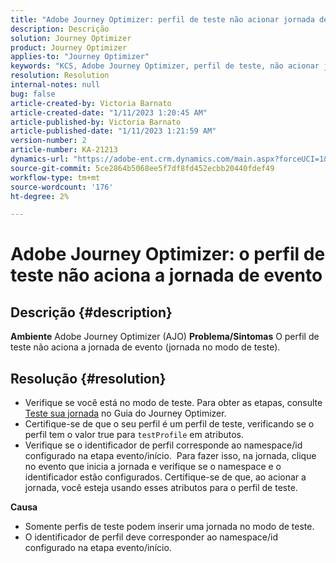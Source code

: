 ```yaml
---
title: "Adobe Journey Optimizer: perfil de teste não acionar jornada de evento"
description: Descrição
solution: Journey Optimizer
product: Journey Optimizer
applies-to: "Journey Optimizer"
keywords: "KCS, Adobe Journey Optimizer, perfil de teste, não acionar jornada de evento, AJO"
resolution: Resolution
internal-notes: null
bug: false
article-created-by: Victoria Barnato
article-created-date: "1/11/2023 1:20:45 AM"
article-published-by: Victoria Barnato
article-published-date: "1/11/2023 1:21:59 AM"
version-number: 2
article-number: KA-21213
dynamics-url: "https://adobe-ent.crm.dynamics.com/main.aspx?forceUCI=1&pagetype=entityrecord&etn=knowledgearticle&id=b8d6b72b-4e91-ed11-aad1-6045bd0065f9"
source-git-commit: 5ce2864b5068ee5f7df8fd452ecbb20440fdef49
workflow-type: tm+mt
source-wordcount: '176'
ht-degree: 2%

---
```


# Adobe Journey Optimizer: o perfil de teste não aciona a jornada de evento

## Descrição {#description}

<b>Ambiente</b>
Adobe Journey Optimizer (AJO)
<b>Problema/Sintomas</b>
O perfil de teste não aciona a jornada de evento (jornada no modo de teste).


## Resolução {#resolution}


- Verifique se você está no modo de teste. Para obter as etapas, consulte [Teste sua jornada](https://experienceleague.adobe.com/docs/journey-optimizer/using/orchestrate-journeys/create-journey/testing-the-journey.html) no Guia do Journey Optimizer.
- Certifique-se de que o seu perfil é um perfil de teste, verificando se o perfil tem o valor true para `testProfile` em atributos.
- Verifique se o identificador de perfil corresponde ao namespace/id configurado na etapa evento/início.  Para fazer isso, na jornada, clique no evento que inicia a jornada e verifique se o namespace e o identificador estão configurados. Certifique-se de que, ao acionar a jornada, você esteja usando esses atributos para o perfil de teste.

<b>Causa</b>
- Somente perfis de teste podem inserir uma jornada no modo de teste.
- O identificador de perfil deve corresponder ao namespace/id configurado na etapa evento/início.

